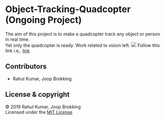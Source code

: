 # Object-Tracking-Quadcopter (Ongoing Project)
The aim of this project  is to make a quadcopter track any  object or person in real time.   
Yet only the quadcopter is ready. Work related to vision left.
![](Assets/test.gif)
Follow this link i.e,. [link](http://www.brokking.net/ymfc-al_main.html)



## Contributors  
 - Rahul Kumar, Joop Brokking
 ## License & copyright
 © 2019 Rahul Kumar, Joop Brokking    
 Licensed under the [MIT License](LICENSE)
